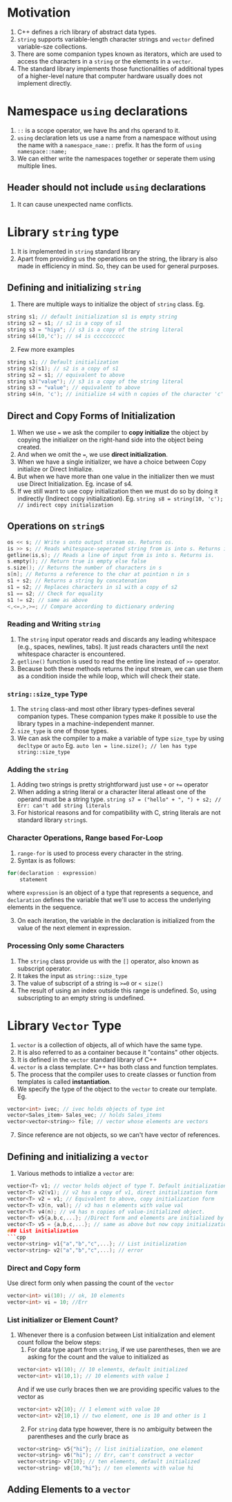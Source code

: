 # Motivation
1. C++ defines a rich library of abstract data types.
2. `string` supports variable-length character strings and `vector` defined variable-sze collections.
3. There are some companion types known as iterators, which are used to access the characters in a `string` or the elements in a `vector`.
4. The standard library implements those functionalities of additional types of a higher-level nature that computer hardware usually does not implement directly.
# Namespace `using` declarations
1. `::` is a scope operator, we have lhs and rhs operand to it.
2. `using` declaration lets us use a name from a namespace without using the name with a `namespace_name::` prefix. It has the form of
`using namespace::name;`
3. We can either write the namespaces together or seperate them using multiple lines.
## Header should not include `using` declarations
1. It can cause unexpected name conflicts.
# Library `string` type
1. It is implemented in `string` standard library
2. Apart from providing us the operations on the string, the library is also made in efficiency in mind. So, they can be used for general purposes.
## Defining and initializing `string`
1. There are multiple ways to initialize the object of `string` class.
Eg.
```cpp
string s1; // default initialization s1 is empty string
string s2 = s1; // s2 is a copy of s1
string s3 = "hiya"; // s3 is a copy of the string literal
string s4(10,'c'); // s4 is cccccccccc
```
2. Few more examples
```cpp
string s1; // Default initialization
string s2(s1); // s2 is a copy of s1
string s2 = s1; // equivalent to above
string s3("value"); // s3 is a copy of the string literal
string s3 = "value"; // equivalent to above
string s4(n, 'c'); // initialize s4 with n copies of the character 'c'
```
## Direct and Copy Forms of Initialization
1. When we use `=` we ask the compiler to **copy initialize** the object by copying the initializer on the right-hand side into the object being created.
2. And when we omit the `=`, we use **direct initialization**.
3. When we have a single initializer, we have a choice between Copy initialize or Direct Initialize.
4. But when we have more than one value in the initializer then we must use Direct Initialization. Eg. incase of s4.
5. If we still want to use copy initialization then we must do so by doing it indirectly (Indirect copy initialization).
Eg.
`string s8 = string(10, 'c'); // indirect copy initialization`
## Operations on `string`s
```cpp
os << s; // Write s onto output stream os. Returns os.
is >> s; // Reads whitespace-seperated string from is into s. Returns is.
getline(is,s); // Reads a line of input from is into s. Returns is.
s.empty(); // Return true is empty else false
s.size(); // Returns the number of characters in s
s[n]; // Returns a reference to the char at pointion n in s
s1 + s2; // Returns a string by concatenation
s1 = s2; // Replaces characters in s1 with a copy of s2
s1 == s2; // Check for equality
s1 != s2; // same as above
<,<=,>,>=; // Compare according to dictionary ordering
```
### Reading and Writing `string`
1. The `string` input operator reads and discards any leading whitespace (e.g., spaces, newlines, tabs). It just reads characters until the next whitespace character is encountered.
2. `getline()` function is used to read the entire line instead of `>>` operator.
3. Because both these methods returns the input stream, we can use them as a condition inside the while loop, which will check their state.
### `string::size_type` Type
1. The `string` class-and most other library types-defines several companion types. These companion types make it possible to use the library types in a machine-independent manner.
2. `size_type` is one of those types.
3. We can ask the compiler to a make a variable of type `size_type` by using `decltype` or `auto`
Eg.
`auto len = line.size(); // len has type string::size_type`
### Adding the `string`
1. Adding two strings is pretty strightforward just use `+` or `+=` operator
2. When adding a string literal or a character literal atleast one of the operand must be a string type.
`string s7 = ("hello" + ", ") + s2; // Err: can't add string literals`
3. For historical reasons and for compatibility with C, string literals are not standard library `string`s.
### Character Operations, Range based For-Loop
1. `range-for` is used to process every character in the string.
2. Syntax is as follows:
```cpp
for(declaration : expression)
    statement
```
where `expression` is an object of a type that represents a sequence, and `declaration` defines the variable that we'll use to access the underlying elements in the sequence.  

3. On each iteration, the variable in the declaration is initialized from the value of the next element in expression.
### Processing Only some Characters
1. The `string` class provide us with the `[]` operator, also known as subscript operator.
2. It takes the input as `string::size_type`
3. The value of subscript of a string is `>=0` or `< size()`
4. The result of using an index outside this range is undefined. So, using subscripting to an empty string is undefined.

# Library `Vector` Type
1. `vector` is a collection of objects, all of which have the same type.
2. It is also referred to as a container because it "contains" other objects.
3. It is defined in the `vector` standard library of C++
4. `vector` is a class template. C++ has both class and function templates.
5. The process that the compiler uses to create classes or function from templates is called **instantiation**.
6. We specify the type of the object to the `vector` to create our template.
Eg.
```cpp
vector<int> ivec; // ivec holds objects of type int
vector<Sales_item> Sales_vec; // holds Sales_items
vector<vector<string>> file; // vector whose elements are vectors
```
7. Since reference are not objects, so we can't have vector of references.
## Defining and initializing a `vector`
1. Various methods to intialize a `vector` are:
```cpp
vectior<T> v1; // vector holds object of type T. Default initialization, empty
vector<T> v2(v1); // v2 has a copy of v1, direct initialization form
vector<T> v2 = v1; // Equivalent to above, copy initialization form
vector<T> v3(n, val); // v3 has n elements with value val
vector<T> v4(n); // v4 has n copies of value-initialized object.
vector<T> v5{a,b,c,...}; //Direct form and elements are initialized by corresponding initializers
vector<T> v5 = {a,b,c,...}; // same as above but now copy initialization
### List initialization 
```cpp
vector<string> v1{"a","b","c",...}; // List initialization
vector<string> v2("a","b","c",...); // error
```
### Direct and Copy form
Use direct form only when passing the count of the `vector`
```cpp
vector<int> vi(10); // ok, 10 elements
vector<int> vi = 10; //Err
```
### List initializer or Element Count?
1. Whenever there is a confusion between List initialization and element count follow the below steps:   
    1. For data type apart from `string`, if we use parentheses, then we are asking for the count and the value to initialized as
    ```cpp
    vector<int> v1(10); // 10 elements, default initialized
    vector<int> v1(10,1); // 10 elements with value 1
    ```
    And if we use curly braces then we are providing specific values to the vector as
    ```cpp
    vector<int> v2{10}; // 1 element with value 10
    vector<int> v2{10,1} // two element, one is 10 and other is 1
    ```
    2. For `string` data type however, there is no ambiguity between the parentheses and the curly brace as
    ```cpp
    vector<string> v5{"hi"}; // list initialization, one element
    vector<string> v6("hi"); // Err, can't construct a vector
    vector<string> v7{10}; // ten elements, default initialized
    vector<string> v8{10,"hi"}; // ten elements with value hi
    ```
## Adding Elements to a `vector`